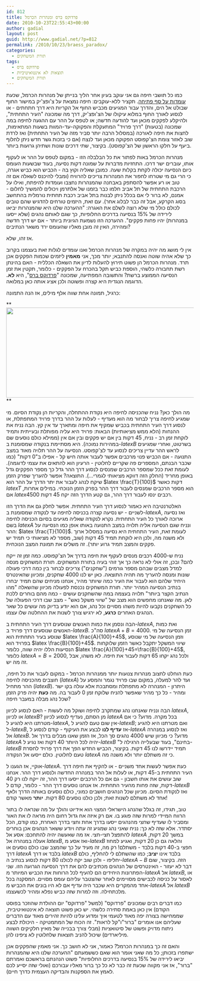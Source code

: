 ```yaml
---
id: 812
title: פרדוקס ברס ומנהרות הכרמל
date: 2010-10-23T22:55:43+00:00
author: gadial
layout: post
guid: http://www.gadial.net/?p=812
permalink: /2010/10/23/braess_paradox/
categories:
  - תורת המשחקים
tags:
  - פרדוקס ברס
  - תוצאות לא אינטואיטיביות
  - תורת המשחקים
---
```

כמו כל תושבי חיפה גם אני עוקב בעיון אחר הליך בנייתן של מנהרות הכרמל, שכעת [עומדות על סף פתיחה](http://www.haaretz.co.il/hasite/spages/1194665.html). תקציר ללא-עוקבים: חיפה נמצאת על צ'ופצ'יק במישור החוף שבולט אל הים, והדרך עבור המגיעים מכביש החוף אל הקריות היא דרך חתחתים - או לנסוע לאורך החוף במלוא עיקולו של הצ'ופצ'יק, דרך מה שמכונה "העיר התחתית", ולהיקלע לפקקים מכאן ועד להודעה חדשה; או לטפס על ההר עם ההגעה לחיפה במה שמכונה (בטעות) "דרך פרויד" המתעקלת והפקוקה-עד-המוות בשעות המתאימות, לחצות את חיפה לאורכה (במסלול הרבה יותר סביר מזה של העיר התחתית) ואז לרדת שוב לאזור צומת הצ'קפוסט הפקוקה מכאן ועד לנצח (אם כי בזכות גשר חדש ניתן לחלוף ביעף על חלקו הראשון של הצ'קפוסט). בקיצור, שתי דרכים שונות ושתיהן גרועות ביותר.

מנהרות הכרמל באות לפתור את כל הבלבלה הזו - במקום לטפס על ההר או לעקוף אותו, עוברים ישר דרכו. התחזיות מדברות על שמונה דקות נסיעה, בעוד שבשעות העומס כיום הנסיעה יכולה לקחת בקלות שעה. כמובן שאליה וקוץ בה - הכביש הוא כביש אגרה, כי הרי גם מי שטרחו לחפור את המנהרות צריכים להרוויח (ומבלי להיכנס לשאלה אם זה טוב או רע אפשר להסתפק באבחנה שהמנהרות נחצבו ועומדות להיפתח, ואילו על הרכבת התחתית של תל אביב חלמו כבר בזמנו של אלתרמן ויכולים להמשיך לחלום - אמנם, לא ברור לי אם בכלל ניתן לבנות בתל אביב רכבת תחתית נורמלית בהתחשב בסוג הקרקע, אבל זה כבר לבלוג אחר). עם זאת, היזמים טורחים להדגיש שהם טובים לכולם כולל מי שלא רוצה לשלם את האגרה: "ההערכה שלנו היא שהמנהרות יביאו לירידה של 15% בנסיעה בדרכים החלופיות, כך שגם לאותם נהגים (שלא ייסעו במנהרות) יהיו פחות פקקים". ההערכה הזו נשמעת הגיונית ביותר - אם יש דרך חדשה ומהירה, האין זה מובן מאליו שהעומס ירד משאר הנתיבים?

אז זהו, שלא.

אין לי מושג מה יהיה במקרה של מנהרות הכרמל ואנו עומדים לגלות זאת בעצמנו בקרוב כך שלא אהיה שוטה ואנסה להתנבא; יותר מכך, אני **מאמין** ליזמים שכמות הפקקים אכן תרד. מנהרות הכרמל הן פשוט תירוץ להעלות לדיון את השאלה הכללית - האם בהינתן רשת תחבורה כלשהי, הוספת כביש תקל בהכרח על הפקקים - כלומר, תקטין את זמן הנסיעה הממוצע ברשת? והתשובה המפתיעה, שמכונה "[פרדוקס ברס](http://he.wikipedia.org/wiki/%D7%A4%D7%A8%D7%93%D7%95%D7%A7%D7%A1_%D7%91%D7%A8%D7%A1)", היא **לא.** הדוגמה הנגדית היא קצרה ופשוטה ולכן אציג אותה כאן במלואה.

כרגיל, תמונה אחת שווה אלף מילים, אז הנה התמונה:

**[<img class="alignnone size-full wp-image-813" title="BraessParadoxRoadsExample" alt="" src="http://www.gadial.net/wp-content/uploads/2010/10/BraessParadoxRoadsExample.png" width="556" height="242" />](http://www.gadial.net/wp-content/uploads/2010/10/BraessParadoxRoadsExample.png)  
** 

מה הולך כאן? נניח שהכניסה לחיפה היא נקודת ההתחלה, והקריות הן נקודת הסיום. מי שמגיע לחיפה צריך לבחור מה הוא מעדיף - לעלות על ההר בדרך פרויד המתפתלת, או לנסוע דרך העיר התחתית בכביש שמקיף את חיפה ומתארך עד אין קץ. הבה נניח את ההנחות (הלא ממש מציאותיות) הבאות: פרויד היא עליה מפותלת ובעייתית ותמיד לוקחת זמן רב - נניח, 45 דקות בין אם יש פקקים ובין אם אין (ממילא כולם נוסעים שם במהירות נמוכה). היא מסתיימת בנקודה שמסומנת ב-$latex B$ בשרטוט, ואחרי שמגיעים לראש ההר עדיין צריכים לנסוע עד לצ'קפוסט. הנסיעה על ההר תלויה מאוד במצב התנועה - אם הכביש פנוי מרכבים אפשר לעבור אותה חיש קל - אפילו ב"0 דקות" (כמו שכבר הבנתם, המספרים פה שקריים לחלוטין - הרעיון הוא להתאים את עצמי לדוגמה). לעומת זאת ככל שמספר הרכבים שמנסים לנסוע דרך ההר גדל כך מספר הפקקים גדל באופן מחריד (החלק הזה דווקא מציאותי לגמרי&#8230;). התוצאה? אפשר להעריך שפרק הזמן שיקח לנהג לעבור את יתר הדרך על ההר הוא $latex \frac{T}{100}$ דקות כאשר $latex T$ הוא מספר הרכבים שמנסים לעבור דרך ההר בפרק הזמן הנוכחי. במילים אחרות, אם $latex 4500$ רכבים ינסו לעבור דרך ההר, גם קטע הדרך הזה יקח 45 דקות.

האלטרנטיבה היא כאמור לנסוע דרך העיר התחתית. אפשר לחלק גם את הדרך הזו לשניים - יש נסיעה קצרה בכניסה לחיפה עד לנקודה שמסומנת ב-$latex A$, ואז נסיעה ארוכה לאורך כל העיר התחתית. נקרא לנקודה שאליה מגיעים בסיום הכניסה לחיפה בשם $latex A$ ונניח שגם הנסיעה אליה תלויה במצב התנועה באותו אופן כמו הנסיעה על ההר: $latex \frac{T}{100}$. לעומת זאת, העיר התחתית היא נסיעה במסלול ארוך ולא משנה מה, ולכן היא לוקחת תמיד 45 דקות (שוב, מספר לא מציאותי כי תמיד יש פקקים והמצב תמיד גרוע יותר). זה משלים את תמונת המצב הנוכחית.

נניח ש-4000 רכבים מנסים לעקוף את חיפה בדרך אל הצ'קפוסט. כמה זמן זה ייקח להם? ובכן, זה אולי לא נראה כך אך זוהי בעיה בתורת המשחקים. תורת המשחקים מנסה למדל מצבים שבהם מספר גורמים ("שחקנים") צריכים לבחור בין כמה דרכי פעולה שונות ומנסה להעריך מה תהיה התוצאה. כאן יש לנו 4000 שחקנים, ומכיוון שהאינטרס היחיד שלהם הוא לעבור את העיר כמה שיותר מהיר, אנחנו מניחים שהם תמיד יבחרו בנתיב הנסיעה המהיר יותר. תורת המשחקים נכנסת לפעולה מכיוון שהשאלה "מהו הנתיב הקצר ביותר" תלויה בעצמה במה שהשחקנים עושים - כמה מהם בוחרים ללכת לאן. מה שאנחנו מחפשים הוא מצב של "שיווי משקל נאש" - מצב שבו דרכי הפעולה של כל השחקנים נקבעו להיות משהו מסויים וכל נהג, אם הוא יודע בדיוק מה עושים כל שאר הנהגים האחרים **כרגע**, לא ירגיש צורך לשנות את ההחלטה שלו עצמו.

הבה ונסמן את כמות האנשים שנוסעים דרך העיר התחתית ב-$latex A$, ואת כמות האנשים שנוסעים דרך פרויד ב-$latex B$. סה"כ $latex A+B=4000$. זמן הנסיעה של מי שנוסע בעיר התחתית הוא $latex \frac{A}{100}+45$, וזמן הנסיעה של מי שנוסע בפרויד הוא $latex \frac{B}{100}+45$. שיווי המשקל יתקבל כאשר הזמן שלוקחות הנסיעות הללו יהיה שווה, כלומר $latex \frac{A}{100}+45=\frac{B}{100}+45$, כלומר $latex A=B=2000$, ולכל נהג יקחו 65 דקות לעבור את חיפה. לא משהו, אבל זה מה יש.

כעת הוחלט לחצוב מנהרות צנועות יותר ממנהרות הכרמל - במקום לעבור את כל חיפה, חוצבים מהכניסה לחיפה ($latex A$) ועד להר למעלה, במקום שבו פרויד נגמר והמסע על ההר מתחיל ($latex B$). היתרון - המנהרה לא מתפתלת ומסתבכת אלא עולה בקו ישר ומהיר - כל כך מהיר שאפשר להניח שלוקח זמן 0 לעבור בה. מה **כעת** יהיה פרק הזמן שכל נהג מבלה במעבר חיפה?

הבה ונניח שאנחנו נהג שמתקרב לחיפה ושוקל מה לעשות - האם לנסוע לכיוון $latex A$, או לכיוון $latex B$? מן הסתם, נעדיף לנסוע לכיוון $latex A$ בכל מקרה. מדוע? כי אם מטרתנו היא להגיע ל-$latex A$, אין שום טעם להגיע ל-$latex B$; ואם מטרתנו היא להגיע ל-$latex B$, אז **עדיף לנו** לבצע את העיקוף - קודם לנסוע ל-$latex A$ ואז לנסוע במנהרה אל $latex B$. מדוע? כי מכיוון שיש 4000 נהגים סך הכל, אז הזמן שאנו מבלים בדרך אל $latex A$ יהיה לכל היותר 40 דקות ואז נגיע ל-$latex B$ "בחינם", בעוד שבעלייה הרגילה ל-$latex B$ תמיד יידרשו לנו 45 דקות. בקיצור, הכביש החדש הפך את דרך פרויד לחסרת טעם לחלוטין. כולם ייסעו אל הנקודה $latex A$ כי זה משתלם יותר ולא משנה מה.

אוקיי, אז הגענו ל-$latex A$. כעת אפשר לעשות אחד משניים - או להקיף את חיפה דרך העיר התחתית ב-45 דקות, או לעלות אל ההר במנהרה החדשה ולנסוע דרך ההר. אנחנו שוב עושים את אותו חשבון - גם אם כל הרכבים ייסעו דרך ההר, זה ייקח לנו רק 40 דקות, שזה פחות מהעיר התחתית. אז אנחנו נוסעים דרך ההר - כלומר, קודם ל-$latex B$ ואז לנקודת הסיום. מכיוון שכל הנהגים חושבים כמוני, כולם נוסעים באותה הדרך ולאף אחד לא משתלם לשנות זאת; ולכן כולנו נוסעים 80 דקות. **יותר** מאשר קודם!

טוב, תגידו, זה בגלל שהנהג הישראלי המצוי הוא אידיוט והולך על מה שנראה לו בתור הרווח המיידי למרות שזה פוגע בו. אם רק איזה אח גדול רחום היה מראה לו את האור ומסביר לו שעדיף שחצי מהנהגים ייסעו בדרך אחת וחצי בדרך האחרת, כמו קודם, הכל יסתדר. אלא שזה לא כך: נניח שאני נהג שמגיע זה עתה ויודע ששאר הנהגים אכן בוחרים להתפצל חצי-חצי. אז מה שאעשה יהיה להתחכם: אסע אל $latex A$ במשך 20 דקות, אעלה במנהרה אל $latex B$, ואז אסע מ-$latex B$ והלאה גם כן 20 דקות, ואגיע למחוז חפצי ב-40 דקות בלבד - משתלם! רק מה, זה מעיד על כך שהמצב שבו כולם נוסעים או דרך $latex A$ בלבד או דרך $latex B$ בלבד אינו **יציב**; כמו שהשתלם לי להחליף, כולם יחליפו - ולכן שוב יקח לכולנו 80 דקות לנסוע בנתיב ה-$latex A-B$ הזה. בקיצור, שום דבר לא יעזור - האינטרסים של הנהגים מכתיבים להם את דרך הנסיעה הגרועה הזו. שני הפתרונות היחידים הם להעיף לכל הרוחות את הכביש המיותר מ-$latex A$ אל $latex B$, או לאסור על כניסה לכבישים מסויימים לאחר שהצטבר עליהם עומס מסויים. המסקנה בכל אחד מהמקרים היא שכבר היה עדיף אם לא היו בונים את הכביש מ-$latex A$ אל $latex B$ מלכתחילה. וזה למרות שזה כביש נפלא ומהיר לכשעצמו.

כמו דברים רבים שמכונים "פרדוקס" (למשל "פרדוקס" יום ההולדת שהוזכר בפוסט הקודם) אין כאן באמת סתירה כלשהי. יש כאן פשוט תוצאה לא אינטואיטיבית, שממחישה בצורה יפה מאוד לטעמי איך ומדוע עלינו להיות זהירים מאוד עם הדברים שעליהם אנו אומרים "ברור"ו"קל לראות". זה הכוח של המתמטיקה - היכולת לבצע ניתוח מדויק ופשוט של סיטואציות (מבלי צורך בבנייה של מאיץ חלקיקים השווה מיליארדים) שיכול להניב תוצאות שלחלוטין לא ציפינו להן.

והאם זה כך במנהרות הכרמל? כאמור, אני לא חושב כך. אני מאמין שהפקקים אכן ישתפרו בזכותן; כל מה שאני אומר הוא שאם כששמעתם "ההערכה שלנו היא שהמנהרות יביאו לירידה של 15% בנסיעה בדרכים החלופיות" פשוט הנהנתם בראשכם ואמרתם "ברור", אז אני מקווה שכעת זה כבר לא כל כך ברור מאליו עבורכם (ואולי שזה יסייע לכם לאמץ את הספקנות והבדיקה העצמית כדרך חיים).